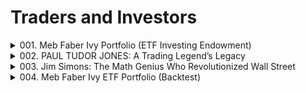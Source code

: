 # Traders and Investors

<details>
<summary>001. Meb Faber Ivy Portfolio (ETF Investing Endowment)</summary><br>

The trading strategy summarized is based on replicating the investment approach of Ivy League university endowments, as outlined in the book *Ivy Portfolio* by Meb Faber and Eric W. Richardson. The strategy involves creating a diversified portfolio with allocations to stocks, bonds, and commodities, aiming for long-term growth with lower volatility compared to the S&P 500.

### Key Components:
1. **Portfolio Allocation**:
   - Stocks: ~60%
   - Intermediate Bonds: ~20%
   - Commodities: Remaining percentage (~20%)

2. **Objective**: To replicate the performance of Ivy League endowments, which are known for their long-term, diversified approach.

3. **Historical Performance**:
   - The portfolio has an inflation-adjusted return above 4%.
   - Standard deviation is lower than that of the S&P 500, indicating lower volatility.

4. **Implementation**:
   - Use five ETFs with equal allocations (20% each) to approximate the Ivy Portfolio's performance.
   - The example includes specific ETFs for exposure to stocks, bonds, and commodities.

5. **Backtesting Results**:
   - From 2008, the annual return was ~4.6%, slightly below historical averages due to poor commodity performance.
   - The portfolio dropped by 45% during the financial crisis in 2008.

### Conclusion:
The strategy emphasizes long-term investing and diversification, aiming for steady growth rather than high returns. While it may not "set the world on fire," it provides a balanced approach with lower risk.

[[Youtube]](https://www.youtube.com/watch?v=0__x2wYjRIA&list=PLHFlSdhbIZ6Qj25o5dETtUmc6-cAmDdTx)
</details>

<details>
<summary>002. PAUL TUDOR JONES: A Trading Legend’s Legacy</summary><br>

Paul Tudor Jones is a renowned financier and trader known for his exceptional success in the financial markets. Here's a summary of his trading strategy:

1. **Early Life and Background**: Born in 1954, Jones began his trading career at a young age, leveraging technical analysis to identify market trends.

2. **Anticipation of Market Crashes**: He gained fame by correctly predicting significant market events, such as the 1987 Black Monday crash. Jones utilized short bets and futures contracts to capitalize on these downturns.

3. **Use of Indicators**: A key component of his strategy is the 200-day moving average. This indicator helps him identify bullish or bearish market trends and serves as a filter for entering or exiting trades.

4. **Global Macro Trading**: Jones employs global macro strategies, focusing on international markets influenced by societal and governmental changes. He prefers futures markets due to their liquidity and hedging options.

5. **Active Portfolio Management**: Jones actively manages his portfolio, continuously monitoring investments and making quick decisions to hold, sell, or acquire assets. This approach aims to beat market returns by capitalizing on transient price movements.

6. **Risk Management**: His success is attributed to meticulous risk management, allowing him to navigate volatile markets while minimizing losses.

7. **Innovation and Adaptation**: Jones remains innovative, adapting his strategies to include new asset classes like Bitcoin, recognizing it as a superior inflation hedge compared to gold.

In summary, Paul Tudor Jones's strategy revolves around technical analysis, leveraging indicators like the 200-day moving average, active portfolio management, and global macro insights. His disciplined approach to risk management and adaptability have solidified his reputation as one of Wall Street's most accomplished traders.

[[Youtube]](https://www.youtube.com/watch?v=CHpw_7jZsA4&list=PLHFlSdhbIZ6Qj25o5dETtUmc6-cAmDdTx)
</details>

<details>
<summary>003. Jim Simons: The Math Genius Who Revolutionized Wall Street</summary><br>

The video provides an in-depth exploration of Jim Simons' trading strategies and the remarkable journey of The Medallion Fund. Here's a summary of the key points covered:

1. **Jim Simons and The Medallion Fund**:
   - Jim Simons, a mathematician turned financier, founded The Medallion Fund, which is known for its extraordinary performance in the financial markets.
   - The fund employs quantitative strategies based on vast amounts of data to identify market anomalies and exploit them for profit.

2. **Performance and Fees**:
   - The Medallion Fund consistently delivered impressive returns, often exceeding 50% net returns annually even after deducting management fees and performance fees.
   - The fund's size grew significantly over the years, reaching hundreds of millions of dollars.

3. **Key Individuals**:
   - Important figures like Peter Brown and Bob Mercer played crucial roles in the fund's success, contributing to its quantitative models and strategies.

4. **Challenges and Risk Management**:
   - The fund faced a close call during the financial crisis when it narrowly escaped significant losses due to margin calls. This highlighted the importance of risk management and the role of luck in high-risk trading strategies.

5. **Lessons from Jim Simons**:
   - Emphasize data-driven decision making over intuition.
   - Trade often, diversify across markets and time frames, and focus on market-neutral portfolios.
   - Leverage can amplify returns but also increases risk; use it wisely.
   - Collaborate with the best and persist through challenges.

6. **Recommendation**:
   - The book "The Man Who Solved the Market" by Gregory Zuckerman is recommended for those interested in delving deeper into Simons' strategies and the history of The Medallion Fund.

7. **Conclusion**:
   - Applying Jim Simons' principles to one's trading journey can pave the way for success in finance.
   - The video encourages viewers to subscribe for more content on finance, investing, and secrets of success.

Overall, the video highlights the significance of quantitative strategies, data analysis, and disciplined risk management in achieving financial success, as exemplified by Jim Simons and The Medallion Fund.

[[Youtube]](https://www.youtube.com/watch?v=QEwsaUp5nkw&list=PLHFlSdhbIZ6Qj25o5dETtUmc6-cAmDdTx)
</details>

<details>
<summary>004. Meb Faber Ivy ETF Portfolio (Backtest)</summary><br>

**Summary of the Ivy Portfolio Trading Strategy**

The Ivy Portfolio trading strategy, introduced by Meb Faber and Eric W. Richardson in their 2009 book *Ivy Portfolio*, aims to replicate the investment performance of endowments managed by Ivy League universities, such as Yale's. The strategy involves creating a diversified portfolio using five ETFs, each allocated 20% to mimic the endowment model.

**Key Features:**
- **Objective:** To mirror the returns of ivy league university endowments.
- **Portfolio Composition:** Consists of five ETFs with equal weighting (20% each).
- **Recent Performance:** Delivered an annual return of 4.6%, below historical averages, largely due to poor commodity performance in 2015 and 2016.
- **Expectations:** Longer-term normalization of returns is anticipated.

This strategy leverages the diversification and long-term investment approach typical of endowments, with a focus on rebalancing to maintain equal allocations.

[[Youtube]](https://www.youtube.com/watch?v=xSIQcXin12w&list=PLHFlSdhbIZ6Qj25o5dETtUmc6-cAmDdTx)
</details>


